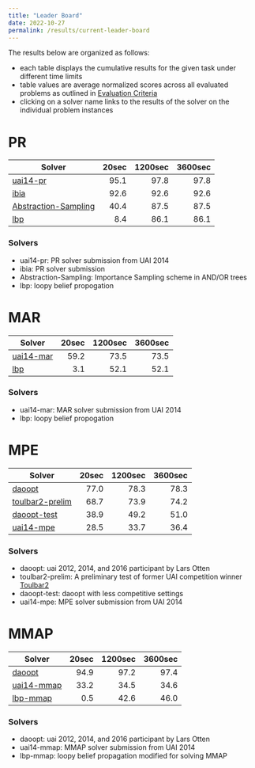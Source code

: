 ```yaml
---
title: "Leader Board"
date: 2022-10-27
permalink: /results/current-leader-board
---
```




The results below are organized as follows:
- each table displays the cumulative results for the given task under different time limits
- table values are average normalized scores across all evaluated problems as outlined in [Evaluation Criteria](https://uaicompetition.github.io/uci-2022/results/evaluation-criteria/)
- clicking on a solver name links to the results of the solver on the individual problem instances 


# PR

|                                Solver                                | 20sec | 1200sec | 3600sec |
| -------------------------------------------------------------------- | ----: | ------: | ------: |
| [uai14-pr](solver-scores/uai14-pr-scores.md)                         |  95.1 |    97.8 |    97.8 |
| [ibia](solver-scores/ibia-scores.md)                                 |  92.6 |    92.6 |    92.6 |
| [Abstraction-Sampling](solver-scores/Abstraction-Sampling-scores.md) |  40.4 |    87.5 |    87.5 |
| [lbp](solver-scores/lbp-scores.md)                                   |   8.4 |    86.1 |    86.1 |

### Solvers

- uai14-pr: PR solver submission from UAI 2014
- ibia: PR solver submission
- Abstraction-Sampling: Importance Sampling scheme in AND/OR trees
- lbp: loopy belief propogation

# MAR

|                     Solver                     | 20sec | 1200sec | 3600sec |
| ---------------------------------------------- | ----: | ------: | ------: |
| [uai14-mar](solver-scores/uai14-mar-scores.md) |  59.2 |    73.5 |    73.5 |
| [lbp](solver-scores/lbp-scores.md)             |   3.1 |    52.1 |    52.1 |

### Solvers

- uai14-mar: MAR solver submission from UAI 2014
- lbp: loopy belief propogation

# MPE

|                           Solver                           | 20sec | 1200sec | 3600sec |
| ---------------------------------------------------------- | ----: | ------: | ------: |
| [daoopt](solver-scores/daoopt-scores.md)                   |  77.0 |    78.3 |    78.3 |
| [toulbar2-prelim](solver-scores/toulbar2-prelim-scores.md) |  68.7 |    73.9 |    74.2 |
| [daoopt-test](solver-scores/daoopt-test-scores.md)         |  38.9 |    49.2 |    51.0 |
| [uai14-mpe](solver-scores/uai14-mpe-scores.md)             |  28.5 |    33.7 |    36.4 |

### Solvers

- daoopt: uai 2012, 2014, and 2016 participant by Lars Otten
- toulbar2-prelim: A preliminary test of former UAI competition winner [Toulbar2](https://github.com/toulbar2/toulbar2)
- daoopt-test: daoopt with less competitive settings
- uai14-mpe: MPE solver submission from UAI 2014

# MMAP

|                      Solver                      | 20sec | 1200sec | 3600sec |
| ------------------------------------------------ | ----: | ------: | ------: |
| [daoopt](solver-scores/daoopt-scores.md)         |  94.9 |    97.2 |    97.4 |
| [uai14-mmap](solver-scores/uai14-mmap-scores.md) |  33.2 |    34.5 |    34.6 |
| [lbp-mmap](solver-scores/lbp-mmap-scores.md)     |   0.5 |    42.6 |    46.0 |

### Solvers

- daoopt: uai 2012, 2014, and 2016 participant by Lars Otten
- uai14-mmap: MMAP solver submission from UAI 2014
- lbp-mmap: loopy belief propagation modified for solving MMAP

